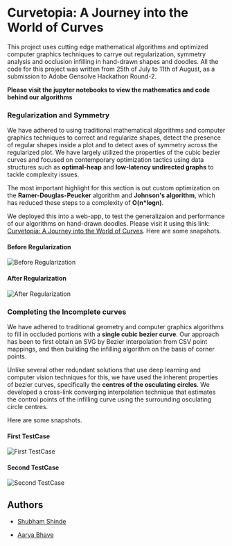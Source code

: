 
# Curvetopia: A Journey into the World of Curves

This project uses cutting edge mathematical algorithms and optimized computer graphics techniques to carrye out regularization, symmetry analysis and occlusion infilling in hand-drawn shapes and doodles. All the code for this project was written from 25th of July to 11th of August, as a submission to Adobe Gensolve Hackathon Round-2.  

**Please visit the jupyter notebooks to view the mathematics and code behind our algorithms**

### Regularization and Symmetry

We have adhered to using traditional mathematical algorithms and computer graphics techniques to correct and regularize shapes, detect the presence of regular shapes inside a plot and to detect axes of symmetry across the regularized plot. We have largely utilized the properties of the cubic bezier curves and focused on contemporary optimization tactics using data structures such as **optimal-heap** and **low-latency undirected graphs** to tackle complexity issues.

The most important highlight for this section is out custom optimization on the **Ramer-Douglas-Peucker** algorithm and **Johnson's algorithm**, which has reduced these steps to a complexity of **O(n*logn)**.

We deployed this into a web-app, to test the generalizaion and performance of our algorithms on hand-drawn doodles. Please visit it using this link: [Curvetopia: A Journey into the World of Curves](https://curvotopia.vercel.app/). Here are some snapshots.
#### Before Regularization
![Before Regularization](https://github.com/user-attachments/assets/87f88f24-2bd5-4067-a25d-4dfc3941993b)

#### After Regularization
![After Regularization](https://github.com/user-attachments/assets/485cd30a-b162-4381-99ec-df1bc75b48ea)

### Completing the Incomplete curves

We have adhered to traditional geometry and computer graphics algorithms to fill in occluded portions with a **single cubic bezier curve**. Our approach has been to first obtain an SVG by Bezier interpolation from CSV point mappings, and then building the infilling algorithm on the basis of corner points.  

Unlike several other redundant solutions that use deep learning and computer vision techniques for this, we have used the inherent properties of bezier curves, specifically the **centres of the osculating circles**. We developed a cross-link converging interpolation technique that estimates the control points of the infilling curve using the surrounding osculating circle centres.

Here are some snapshots.

#### First TestCase 
![First TestCase](https://github.com/user-attachments/assets/3f395941-7dbe-46a3-84df-b6e752bcf80b)

#### Second TestCase
![Second TestCase](https://github.com/user-attachments/assets/d59c1b9b-3419-40d2-b763-e31e0b14a4ba)

## Authors

- [Shubham Shinde](https://www.linkedin.com/in/shubhamshinde6762/)

- [Aarya Bhave](https://www.linkedin.com/in/aarya-bhave-aa4a13256/)

